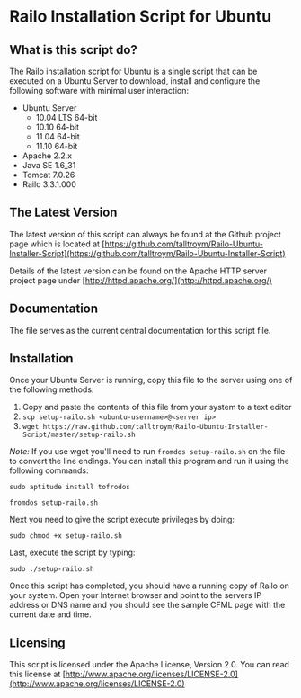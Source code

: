 # Railo Installation Script for Ubuntu

## What is this script do?
The Railo installation script for Ubuntu is a single script that can be executed on a Ubuntu Server to download, install and configure the following software with minimal user interaction:

 * Ubuntu Server
   * 10.04 LTS 64-bit
   * 10.10 64-bit
   * 11.04 64-bit
   * 11.10 64-bit
 * Apache 2.2.x
 * Java SE 1.6_31
 * Tomcat 7.0.26
 * Railo 3.3.1.000

## The Latest Version
The latest version of this script can always be found at the Github project page which is located at [https://github.com/talltroym/Railo-Ubuntu-Installer-Script](https://github.com/talltroym/Railo-Ubuntu-Installer-Script)

Details of the latest version can be found on the Apache HTTP server project page under [http://httpd.apache.org/](http://httpd.apache.org/)

## Documentation
The file serves as the current central documentation for this script file.

## Installation
Once your Ubuntu Server is running, copy this file to the server
using one of the following methods:

 1. Copy and paste the contents of this file from your system to a text editor
 2. `scp setup-railo.sh <ubuntu-username>@<server ip>`
 3. `wget https://raw.github.com/talltroym/Railo-Ubuntu-Installer-Script/master/setup-railo.sh`


_Note:_ If you use wget you'll need to run `fromdos setup-railo.sh` on the file to convert the line endings.  You can install this program and run it using the following commands:

`sudo aptitude install tofrodos`

`fromdos setup-railo.sh`

Next you need to give the script execute privileges by doing:

`sudo chmod +x setup-railo.sh`

Last, execute the script by typing:

`sudo ./setup-railo.sh`

Once this script has completed, you should have a running copy of Railo on your system.  Open your Internet browser and point to the servers IP address or DNS name and you should see the sample CFML page with the current date and time.

## Licensing
This script is licensed under the Apache License, Version 2.0.  You can read this license at [http://www.apache.org/licenses/LICENSE-2.0](http://www.apache.org/licenses/LICENSE-2.0)
